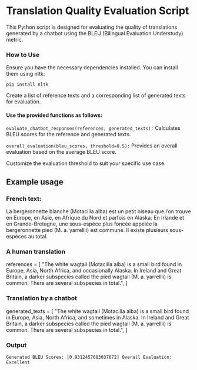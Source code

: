 # Translation Quality Evaluation Script

This Python script is designed for evaluating the quality of translations generated by a chatbot using the BLEU (Bilingual Evaluation Understudy) metric.

### How to Use

Ensure you have the necessary dependencies installed. You can install them using nltk:

`pip install nltk`

Create a list of reference texts and a corresponding list of generated texts for evaluation.

#### Use the provided functions as follows:

`evaluate_chatbot_responses(references, generated_texts):` Calculates BLEU scores for the reference and generated texts.

`overall_evaluation(bleu_scores, threshold=0.5):` Provides an overall evaluation based on the average BLEU score.

Customize the evaluation threshold to suit your specific use case.

## Example usage

### French text:

La bergeronnette blanche (Motacilla alba) est un petit oiseau que l’on trouve en Europe, en Asie, en Afrique du Nord et parfois en Alaska. En Irlande et en Grande-Bretagne, une sous-espèce plus foncée appelée la bergeronnette pied (M. a. yarrellii) est commune. Il existe plusieurs sous-espèces au total.

### A human translation

references = [
"The white wagtail (Motacilla alba) is a small bird found in Europe, Asia, North Africa, and occasionally Alaska. In Ireland and Great Britain, a darker subspecies called the pied wagtail (M. a. yarrellii) is common. There are several subspecies in total.",
]

### Translation by a chatbot

generated_texts = [
"The white wagtail (Motacilla alba) is a small bird found in Europe, Asia, North Africa, and sometimes in Alaska. In Ireland and Great Britain, a darker subspecies called the pied wagtail (M. a. yarrellii) is common. There are several subspecies in total.",
]

### Output
`Generated BLEU Scores: [0.9312457603037672]
Overall Evaluation: Excellent`